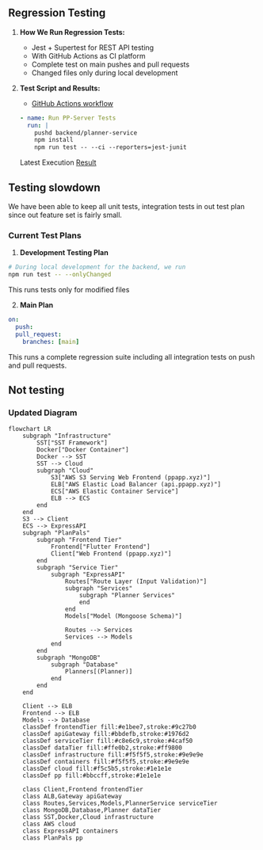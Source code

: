 ## Regression Testing

1. **How We Run Regression Tests:**
   - Jest + Supertest for REST API testing
   - With GitHub Actions as CI platform
   - Complete test on main pushes and pull requests
   - Changed files only during local development

2. **Test Script and Results:**
   - [GitHub Actions workflow](../../.github/workflows/main.yml) 
   ```yaml
   - name: Run PP-Server Tests
     run: |
       pushd backend/planner-service
       npm install
       npm run test -- --ci --reporters=jest-junit
   ```

   Latest Execution [Result](https://github.com/Adrian-Moreira/PlanPals/runs/32504914720)

## Testing slowdown

We have been able to keep all unit tests, integration tests in out test plan since out feature set is fairly small.

### Current Test Plans

1. **Development Testing Plan**
```bash
# During local development for the backend, we run
npm run test -- --onlyChanged
```
This runs tests only for modified files

2. **Main Plan**
```yaml
on:
  push:
  pull_request:
    branches: [main]
```
This runs a complete regression suite including all integration tests on push and pull requests.

## Not testing

### Updated Diagram
```mermaid
flowchart LR
    subgraph "Infrastructure"
        SST["SST Framework"]
        Docker["Docker Container"]
        Docker --> SST
        SST --> Cloud
        subgraph "Cloud"
            S3["AWS S3 Serving Web Frontend (ppapp.xyz)"]
            ELB["AWS Elastic Load Balancer (api.ppapp.xyz)"]
            ECS["AWS Elastic Container Service"]
            ELB --> ECS
        end
    end
    S3 --> Client
    ECS --> ExpressAPI
    subgraph "PlanPals"
        subgraph "Frontend Tier"
            Frontend["Flutter Frontend"]
            Client["Web Frontend (ppapp.xyz)"]
        end
        subgraph "Service Tier"
            subgraph "ExpressAPI"
                Routes["Route Layer (Input Validation)"]
                subgraph "Services"
                    subgraph "Planner Services"
                    end
                end
                Models["Model (Mongoose Schema)"]
                
                Routes --> Services
                Services --> Models
            end
        end
        subgraph "MongoDB"
            subgraph "Database"
                Planners[(Planner)]
            end
        end
    end

    Client --> ELB
    Frontend --> ELB
    Models --> Database
    classDef frontendTier fill:#e1bee7,stroke:#9c27b0
    classDef apiGateway fill:#bbdefb,stroke:#1976d2
    classDef serviceTier fill:#c8e6c9,stroke:#4caf50
    classDef dataTier fill:#ffe0b2,stroke:#ff9800
    classDef infrastructure fill:#f5f5f5,stroke:#9e9e9e
    classDef containers fill:#f5f5f5,stroke:#9e9e9e
    classDef cloud fill:#f5c5b5,stroke:#1e1e1e
    classDef pp fill:#bbccff,stroke:#1e1e1e

    class Client,Frontend frontendTier
    class ALB,Gateway apiGateway
    class Routes,Services,Models,PlannerService serviceTier
    class MongoDB,Database,Planner dataTier
    class SST,Docker,Cloud infrastructure
    class AWS cloud
    class ExpressAPI containers
    class PlanPals pp
```